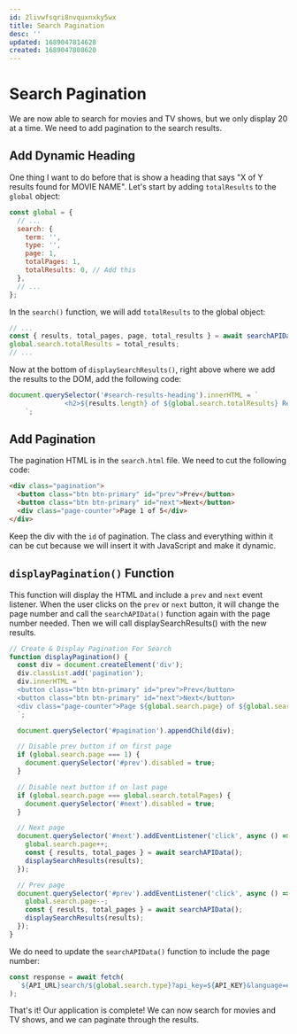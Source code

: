 ```yaml
---
id: 2livwfsqri8nvquxnxky5wx
title: Search Pagination
desc: ''
updated: 1689047814628
created: 1689047808620
---
```

# Search Pagination

We are now able to search for movies and TV shows, but we only display 20 at a time. We need to add pagination to the search results.

## Add Dynamic Heading

One thing I want to do before that is show a heading that says "X of Y results found for MOVIE NAME". Let's start by adding `totalResults` to the `global` object:

```js
const global = {
  // ...
  search: {
    term: '',
    type: '',
    page: 1,
    totalPages: 1,
    totalResults: 0, // Add this
  },
  // ...
};
```

In the `search()` function, we will add `totalResults` to the global object:

```js
// ...
const { results, total_pages, page, total_results } = await searchAPIData();
global.search.totalResults = total_results;
// ...
```

Now at the bottom of `displaySearchResults()`, right above where we add the results to the DOM, add the following code:

```js
document.querySelector('#search-results-heading').innerHTML = `
              <h2>${results.length} of ${global.search.totalResults} Results for ${global.search.term}</h2>
    `;
```

## Add Pagination

The pagination HTML is in the `search.html` file. We need to cut the following code:

```html
<div class="pagination">
  <button class="btn btn-primary" id="prev">Prev</button>
  <button class="btn btn-primary" id="next">Next</button>
  <div class="page-counter">Page 1 of 5</div>
</div>
```

Keep the div with the `id` of pagination. The class and everything within it can be cut because we will insert it with JavaScript and make it dynamic.

## `displayPagination()` Function

This function will display the HTML and include a `prev` and `next` event listener. When the user clicks on the `prev` or `next` button, it will change the page number and call the `searchAPIData()` function again with the page number needed. Then we will call displaySearchResults() with the new results.

```js
// Create & Display Pagination For Search
function displayPagination() {
  const div = document.createElement('div');
  div.classList.add('pagination');
  div.innerHTML = `
  <button class="btn btn-primary" id="prev">Prev</button>
  <button class="btn btn-primary" id="next">Next</button>
  <div class="page-counter">Page ${global.search.page} of ${global.search.totalPages}</div>
  `;

  document.querySelector('#pagination').appendChild(div);

  // Disable prev button if on first page
  if (global.search.page === 1) {
    document.querySelector('#prev').disabled = true;
  }

  // Disable next button if on last page
  if (global.search.page === global.search.totalPages) {
    document.querySelector('#next').disabled = true;
  }

  // Next page
  document.querySelector('#next').addEventListener('click', async () => {
    global.search.page++;
    const { results, total_pages } = await searchAPIData();
    displaySearchResults(results);
  });

  // Prev page
  document.querySelector('#prev').addEventListener('click', async () => {
    global.search.page--;
    const { results, total_pages } = await searchAPIData();
    displaySearchResults(results);
  });
}
```

We do need to update the `searchAPIData()` function to include the page number:

```js
const response = await fetch(
  `${API_URL}search/${global.search.type}?api_key=${API_KEY}&language=en-US&query=${global.search.term}&page=${global.search.page}`
);
```

That's it! Our application is complete! We can now search for movies and TV shows, and we can paginate through the results.
